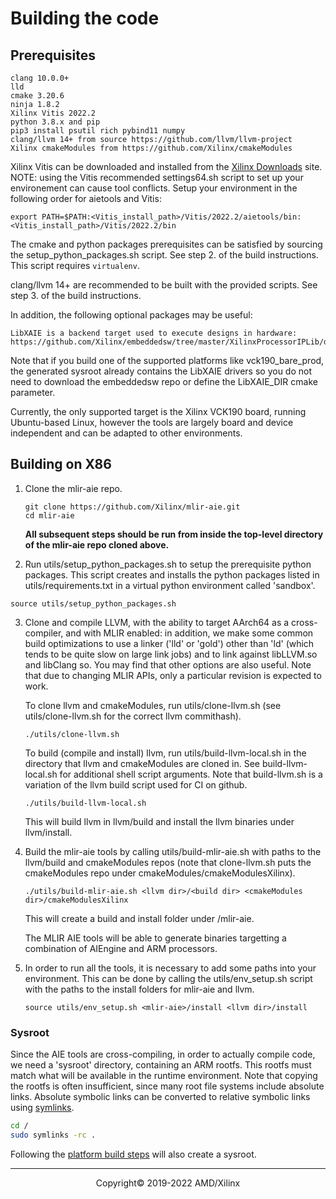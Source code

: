 # Building the code

## Prerequisites

```
clang 10.0.0+
lld
cmake 3.20.6
ninja 1.8.2
Xilinx Vitis 2022.2
python 3.8.x and pip
pip3 install psutil rich pybind11 numpy
clang/llvm 14+ from source https://github.com/llvm/llvm-project
Xilinx cmakeModules from https://github.com/Xilinx/cmakeModules
```

Xilinx Vitis can be downloaded and installed from the [Xilinx Downloads](https://www.xilinx.com/support/download/index.html/content/xilinx/en/downloadNav/vitis.html) site. 
NOTE: using the Vitis recommended settings64.sh script to set up your environement can cause tool conflicts. Setup your environment in the following order for aietools and Vitis:
 
```
export PATH=$PATH:<Vitis_install_path>/Vitis/2022.2/aietools/bin:<Vitis_install_path>/Vitis/2022.2/bin
```

The cmake and python packages prerequisites can be satisfied by sourcing the setup_python_packages.sh script. See step 2. of the build instructions. 
This script requires `virtualenv`.

clang/llvm 14+ are recommended to be built with the provided scripts. See step 3. of the build instructions. 

In addition, the following optional packages may be useful:
```
LibXAIE is a backend target used to execute designs in hardware: https://github.com/Xilinx/embeddedsw/tree/master/XilinxProcessorIPLib/drivers/aiengine
```
Note that if you build one of the supported platforms like vck190_bare_prod, the generated sysroot 
already contains the LibXAIE drivers so you do not need to download the embeddedsw repo or 
define the LibXAIE_DIR cmake parameter.

Currently, the only supported target is the Xilinx VCK190 board, running Ubuntu-based Linux, however
the tools are largely board and device independent and can be adapted to other environments.

## Building on X86

1. Clone the mlir-aie repo.
    ```
    git clone https://github.com/Xilinx/mlir-aie.git
    cd mlir-aie
    ```

    __All subsequent steps should be run from inside the top-level directory of the mlir-aie repo cloned above.__

2. Run utils/setup_python_packages.sh to setup the prerequisite python packages. This script creates and installs the python packages listed in utils/requirements.txt in a virtual python environment called 'sandbox'.
```
source utils/setup_python_packages.sh
```

3. Clone and compile LLVM, with the ability to target AArch64 as a cross-compiler, and with MLIR 
enabled: in addition, we make some common build optimizations to use a linker ('lld' or 'gold') other 
than 'ld' (which tends to be quite slow on large link jobs) and to link against libLLVM.so and libClang
so. You may find that other options are also useful. Note that due to changing MLIR APIs, only a
particular revision is expected to work.  

    To clone llvm and cmakeModules, run utils/clone-llvm.sh (see utils/clone-llvm.sh for the correct llvm commithash).
    ```
    ./utils/clone-llvm.sh
    ```
    To build (compile and install) llvm, run utils/build-llvm-local.sh in the directory that llvm and 
    cmakeModules are cloned in. See build-llvm-local.sh for additional shell script arguments. 
    Note that build-llvm.sh is a variation of the llvm build script used for CI on github.
    ```
    ./utils/build-llvm-local.sh 
    ```
    This will build llvm in llvm/build and install the llvm binaries under llvm/install.

4. Build the mlir-aie tools by calling utils/build-mlir-aie.sh with paths to the 
llvm/build and cmakeModules repos (note that clone-llvm.sh puts the cmakeModules repo under 
cmakeModules/cmakeModulesXilinx). 
    ```
    ./utils/build-mlir-aie.sh <llvm dir>/<build dir> <cmakeModules dir>/cmakeModulesXilinx
    ```
    This will create a build and install folder under /mlir-aie. 

    The MLIR AIE tools will be able to generate binaries targetting a combination of AIEngine and ARM processors.

5. In order to run all the tools, it is necessary to add some paths into your environment. This can be 
done by calling the utils/env_setup.sh script with the paths to the install folders for mlir-aie
and llvm.
    ```
    source utils/env_setup.sh <mlir-aie>/install <llvm dir>/install
    ```

### Sysroot
Since the AIE tools are cross-compiling, in order to actually compile code, we need a 'sysroot' directory,
containing an ARM rootfs.  This rootfs must match what will be available in the runtime environment.
Note that copying the rootfs is often insufficient, since many root file systems include absolute links.
Absolute symbolic links can be converted to relative symbolic links using [symlinks](https://github.com/brandt/symlinks).

```sh
cd /
sudo symlinks -rc .
```
Following the [platform build steps](Platform.md) will also create a sysroot.

-----

<p align="center">Copyright&copy; 2019-2022 AMD/Xilinx</p>
